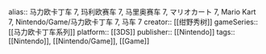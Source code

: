 alias:: 马力欧卡丁车 7, 玛利欧赛车 7, 马里奥赛车 7, マリオカート 7, Mario Kart 7, Nintendo/Game/马力欧卡丁车 7, 马车 7
creator:: [[绀野秀树]]
gameSeries:: [[马力欧卡丁车系列]]
platform:: [[3DS]]
publisher:: [[Nintendo]] 
tags:: [[Nintendo]], [[Nintendo/Game]], [[Game]]
